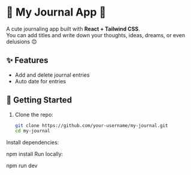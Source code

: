 # 🌸 My Journal App 🌸

A cute journaling app built with **React + Tailwind CSS**.  
You can add titles and write down your thoughts, ideas, dreams, or even delusions 😊  

## ✨ Features
- Add and delete journal entries
- Auto date for entries

## 🚀 Getting Started

1. Clone the repo:
   ```bash
   git clone https://github.com/your-username/my-journal.git
   cd my-journal
Install dependencies:

npm install
Run locally:

npm run dev
